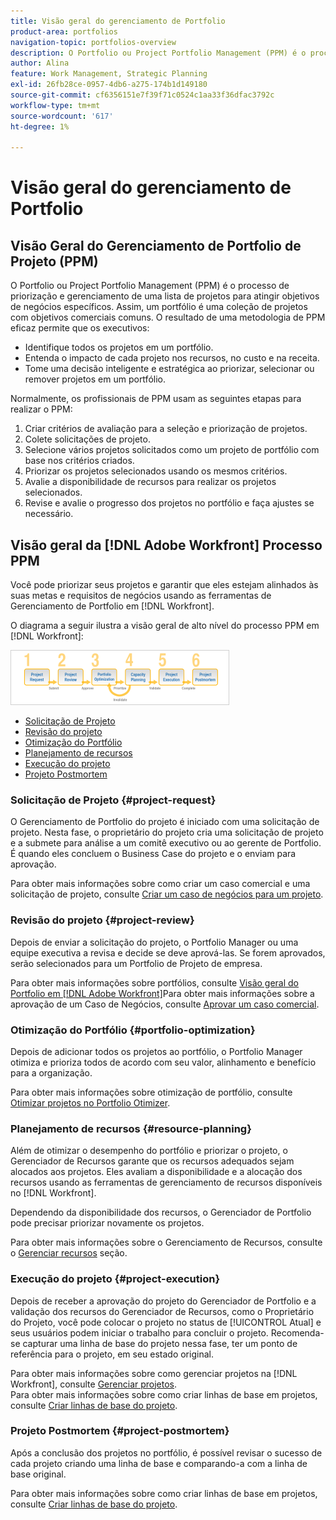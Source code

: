 ```yaml
---
title: Visão geral do gerenciamento de Portfolio
product-area: portfolios
navigation-topic: portfolios-overview
description: O Portfolio ou Project Portfolio Management (PPM) é o processo de priorização e gerenciamento de uma lista de projetos para atingir objetivos de negócios específicos. Um portfólio é uma coleção de projetos com objetivos comerciais comuns.
author: Alina
feature: Work Management, Strategic Planning
exl-id: 26fb28ce-0957-4db6-a275-174b1d149180
source-git-commit: cf6356151e7f39f71c0524c1aa33f36dfac3792c
workflow-type: tm+mt
source-wordcount: '617'
ht-degree: 1%

---
```


# Visão geral do gerenciamento de Portfolio

## Visão Geral do Gerenciamento de Portfolio de Projeto (PPM)

O Portfolio ou Project Portfolio Management (PPM) é o processo de priorização e gerenciamento de uma lista de projetos para atingir objetivos de negócios específicos. Assim, um portfólio é uma coleção de projetos com objetivos comerciais comuns. O resultado de uma metodologia de PPM eficaz permite que os executivos:

* Identifique todos os projetos em um portfólio.
* Entenda o impacto de cada projeto nos recursos, no custo e na receita.
* Tome uma decisão inteligente e estratégica ao priorizar, selecionar ou remover projetos em um portfólio.

Normalmente, os profissionais de PPM usam as seguintes etapas para realizar o PPM:

1. Criar critérios de avaliação para a seleção e priorização de projetos.
1. Colete solicitações de projeto.
1. Selecione vários projetos solicitados como um projeto de portfólio com base nos critérios criados.
1. Priorizar os projetos selecionados usando os mesmos critérios.
1. Avalie a disponibilidade de recursos para realizar os projetos selecionados.
1. Revise e avalie o progresso dos projetos no portfólio e faça ajustes se necessário.

## Visão geral da [!DNL Adobe Workfront] Processo PPM

Você pode priorizar seus projetos e garantir que eles estejam alinhados às suas metas e requisitos de negócios usando as ferramentas de Gerenciamento de Portfolio em [!DNL Workfront].

O diagrama a seguir ilustra a visão geral de alto nível do processo PPM em [!DNL Workfront]:

![](assets/pm1-350x88.png)

* [Solicitação de Projeto](#project-request)
* [Revisão do projeto](#project-review)
* [Otimização do Portfólio](#portfolio-optimization)
* [Planejamento de recursos](#resource-planning)
* [Execução do projeto](#project-execution)
* [Projeto Postmortem](#project-postmortem)

### Solicitação de Projeto {#project-request}

O Gerenciamento de Portfolio do projeto é iniciado com uma solicitação de projeto. Nesta fase, o proprietário do projeto cria uma solicitação de projeto e a submete para análise a um comitê executivo ou ao gerente de Portfolio. É quando eles concluem o Business Case do projeto e o enviam para aprovação.

Para obter mais informações sobre como criar um caso comercial e uma solicitação de projeto, consulte [Criar um caso de negócios para um projeto](../../../manage-work/projects/define-a-business-case/create-business-case.md).

### Revisão do projeto {#project-review}

Depois de enviar a solicitação do projeto, o Portfolio Manager ou uma equipe executiva a revisa e decide se deve aprová-las. Se forem aprovados, serão selecionados para um Portfolio de Projeto de empresa.

Para obter mais informações sobre portfólios, consulte [Visão geral do Portfolio em [!DNL Adobe Workfront]](../../../manage-work/portfolios/portfolios-overview/portfolio-overview.md)Para obter mais informações sobre a aprovação de um Caso de Negócios, consulte [Aprovar um caso comercial](../../../manage-work/projects/define-a-business-case/approve-business-case.md).

### Otimização do Portfólio {#portfolio-optimization}

Depois de adicionar todos os projetos ao portfólio, o Portfolio Manager otimiza e prioriza todos de acordo com seu valor, alinhamento e benefício para a organização.

Para obter mais informações sobre otimização de portfólio, consulte [Otimizar projetos no Portfolio Otimizer](../../../manage-work/portfolios/portfolio-optimizer/optimize-projects-in-portfolio-optimizer.md).

### Planejamento de recursos {#resource-planning}

Além de otimizar o desempenho do portfólio e priorizar o projeto, o Gerenciador de Recursos garante que os recursos adequados sejam alocados aos projetos. Eles avaliam a disponibilidade e a alocação dos recursos usando as ferramentas de gerenciamento de recursos disponíveis no [!DNL Workfront].

Dependendo da disponibilidade dos recursos, o Gerenciador de Portfolio pode precisar priorizar novamente os projetos.

Para obter mais informações sobre o Gerenciamento de Recursos, consulte o [Gerenciar recursos](../../../resource-mgmt/manage-resources.md) seção.

### Execução do projeto {#project-execution}

Depois de receber a aprovação do projeto do Gerenciador de Portfolio e a validação dos recursos do Gerenciador de Recursos, como o Proprietário do Projeto, você pode colocar o projeto no status de [!UICONTROL Atual] e seus usuários podem iniciar o trabalho para concluir o projeto. Recomenda-se capturar uma linha de base do projeto nessa fase, ter um ponto de referência para o projeto, em seu estado original.

Para obter mais informações sobre como gerenciar projetos na [!DNL Workfront], consulte [Gerenciar projetos](../../../manage-work/projects/manage-projects/manage-projects-overview.md).\
Para obter mais informações sobre como criar linhas de base em projetos, consulte [Criar linhas de base do projeto](../../../manage-work/projects/create-projects/create-baselines.md).

### Projeto Postmortem {#project-postmortem}

Após a conclusão dos projetos no portfólio, é possível revisar o sucesso de cada projeto criando uma linha de base e comparando-a com a linha de base original.

Para obter mais informações sobre como criar linhas de base em projetos, consulte [Criar linhas de base do projeto](../../../manage-work/projects/create-projects/create-baselines.md).
